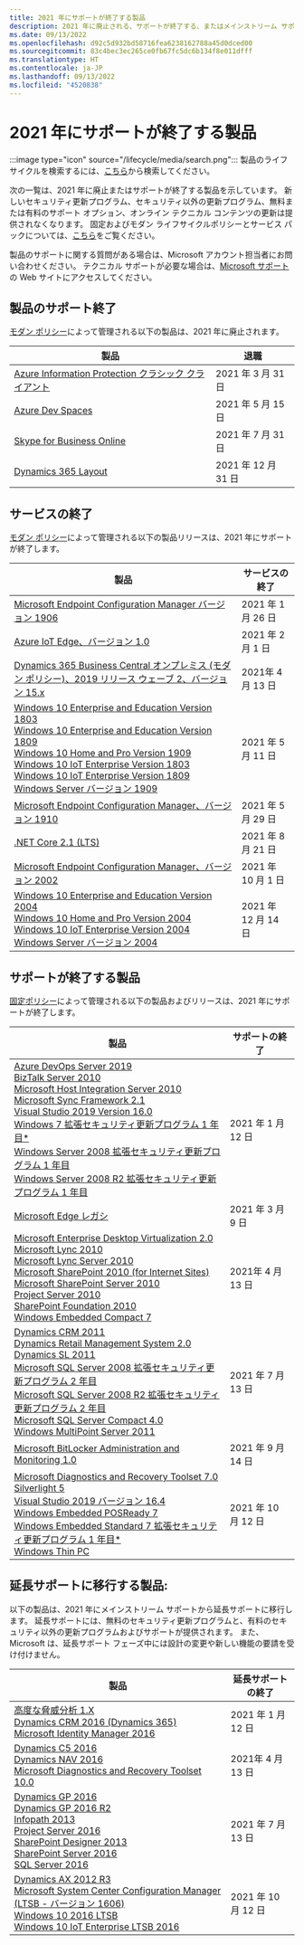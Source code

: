 ```yaml
---
title: 2021 年にサポートが終了する製品
description: 2021 年に廃止される、サポートが終了する、またはメインストリーム サポートから延長サポートに移行する製品を確認してください。
ms.date: 09/13/2022
ms.openlocfilehash: d92c5d932bd58716fea6238162788a45d0dced00
ms.sourcegitcommit: 83c4bec3ec265ce0fb67fc5dc6b134f8e011dfff
ms.translationtype: HT
ms.contentlocale: ja-JP
ms.lasthandoff: 09/13/2022
ms.locfileid: "4520838"
---
```

# <a name="products-ending-support-in-2021"></a>2021 年にサポートが終了する製品

:::image type="icon" source="/lifecycle/media/search.png":::
製品のライフサイクルを検索するには、[こちら](/lifecycle/products/)から検索してください。

次の一覧は、2021 年に廃止またはサポートが終了する製品を示しています。 新しいセキュリティ更新プログラム、セキュリティ以外の更新プログラム、無料または有料のサポート オプション、オンライン テクニカル コンテンツの更新は提供されなくなります。 固定およびモダン ライフサイクルポリシーとサービス パックについては、[こちら](/lifecycle/overview/product-end-of-support-overview)をご覧ください。

製品のサポートに関する質問がある場合は、Microsoft アカウント担当者にお問い合わせください。 テクニカル サポートが必要な場合は、[Microsoft サポート](https://support.microsoft.com/contactus/?ws=support)の Web サイトにアクセスしてください。

## <a name="product-retirements"></a>製品のサポート終了

[モダン ポリシー](/lifecycle/policies/modern)によって管理される以下の製品は、2021 年に廃止されます。

| 製品 | 退職 |
| --- | --- |
| [Azure Information Protection クラシック クライアント](/lifecycle/products/azure-information-protection-classic-client?branch=live)<br> | 2021 年 3 月 31 日 |
| [Azure Dev Spaces](/lifecycle/products/azure-dev-spaces?branch=live)<br> | 2021 年 5 月 15 日 |
| [Skype for Business Online](/lifecycle/products/skype-for-business-online?branch=live)<br> | 2021 年 7 月 31 日 |
| [Dynamics 365 Layout](/lifecycle/products/dynamics-365-layout?branch=live)<br> | 2021 年 12 月 31 日 |


## <a name="release-end-of-servicing"></a>サービスの終了

[モダン ポリシー](/lifecycle/policies/modern)によって管理される以下の製品リリースは、2021 年にサポートが終了します。

| 製品 | サービスの終了 |
| --- | --- |
| [Microsoft Endpoint Configuration Manager バージョン 1906](/lifecycle/products/microsoft-endpoint-configuration-manager?branch=live)<br> | 2021 年 1 月 26 日 |
| [Azure IoT Edge、バージョン 1.0](/lifecycle/products/azure-iot-edge?branch=live)<br> | 2021 年 2 月 1 日 |
| [Dynamics 365 Business Central オンプレミス (モダン ポリシー)、2019 リリース ウェーブ 2、バージョン 15.x](/lifecycle/products/dynamics-365-business-central-onpremises-modern-policy?branch=live)<br> | 2021年 4 月 13 日 |
| [Windows 10 Enterprise and Education Version 1803](/lifecycle/products/windows-10-enterprise-and-education?branch=live)<br>[Windows 10 Enterprise and Education Version 1809](/lifecycle/products/windows-10-enterprise-and-education?branch=live)<br>[Windows 10 Home and Pro Version 1909](/lifecycle/products/windows-10-home-and-pro?branch=live)<br>[Windows 10 IoT Enterprise Version 1803](/lifecycle/products/windows-10-iot-enterprise?branch=live)<br>[Windows 10 IoT Enterprise Version 1809](/lifecycle/products/windows-10-iot-enterprise?branch=live)<br>[Windows Server バージョン 1909](/lifecycle/products/windows-server?branch=live)<br> | 2021 年 5 月 11 日 |
| [Microsoft Endpoint Configuration Manager、バージョン 1910](/lifecycle/products/microsoft-endpoint-configuration-manager?branch=live)<br> | 2021 年 5 月 29 日 |
| [.NET Core 2.1 (LTS)](/lifecycle/products/microsoft-net-and-net-core?branch=live)<br> | 2021 年 8 月 21 日 |
| [Microsoft Endpoint Configuration Manager、バージョン 2002](/lifecycle/products/microsoft-endpoint-configuration-manager?branch=live)<br> | 2021 年 10 月 1 日 |
| [Windows 10 Enterprise and Education Version 2004](/lifecycle/products/windows-10-enterprise-and-education?branch=live)<br>[Windows 10 Home and Pro Version 2004](/lifecycle/products/windows-10-home-and-pro?branch=live)<br>[Windows 10 IoT Enterprise Version 2004](/lifecycle/products/windows-10-iot-enterprise?branch=live)<br>[Windows Server バージョン 2004](/lifecycle/products/windows-server?branch=live)<br> | 2021 年 12 月 14 日 |


## <a name="products-reaching-end-of-support"></a>サポートが終了する製品

[固定ポリシー](/lifecycle/policies/fixed)によって管理される以下の製品およびリリースは、2021 年にサポートが終了します。

| 製品 | サポートの終了 |
| --- | --- |
| [Azure DevOps Server 2019](/lifecycle/products/azure-devops-server-2019?branch=live)<br>[BizTalk Server 2010](/lifecycle/products/biztalk-server-2010?branch=live)<br>[Microsoft Host Integration Server 2010](/lifecycle/products/microsoft-host-integration-server-2010?branch=live)<br>[Microsoft Sync Framework 2.1](/lifecycle/products/microsoft-sync-framework-21?branch=live)<br>[Visual Studio 2019 Version 16.0](/lifecycle/products/visual-studio-2019?branch=live)<br>[Windows 7 拡張セキュリティ更新プログラム 1 年目*](/lifecycle/products/windows-7?branch=live)<br>[Windows Server 2008 拡張セキュリティ更新プログラム 1 年目](/lifecycle/products/windows-server-2008?branch=live)<br>[Windows Server 2008 R2 拡張セキュリティ更新プログラム 1 年目](/lifecycle/products/windows-server-2008-r2?branch=live)<br> | 2021 年 1 月 12 日 |
| [Microsoft Edge レガシ](/lifecycle/products/microsoft-edge-legacy?branch=live)<br> | 2021 年 3 月 9 日 |
| [Microsoft Enterprise Desktop Virtualization 2.0](/lifecycle/products/microsoft-enterprise-desktop-virtualization-20?branch=live)<br>[Microsoft Lync 2010](/lifecycle/products/microsoft-lync-2010?branch=live)<br>[Microsoft Lync Server 2010](/lifecycle/products/microsoft-lync-server-2010?branch=live)<br>[Microsoft SharePoint 2010 (for Internet Sites)](/lifecycle/products/microsoft-sharepoint-2010?branch=live)<br>[Microsoft SharePoint Server 2010](/lifecycle/products/microsoft-sharepoint-server-2010?branch=live)<br>[Project Server 2010](/lifecycle/products/project-server-2010?branch=live)<br>[SharePoint Foundation 2010](/lifecycle/products/sharepoint-foundation-2010?branch=live)<br>[Windows Embedded Compact 7](/lifecycle/products/windows-embedded-compact-7?branch=live)<br> | 2021年 4 月 13 日 |
| [Dynamics CRM 2011](/lifecycle/products/dynamics-crm-2011?branch=live)<br>[Dynamics Retail Management System 2.0](/lifecycle/products/dynamics-retail-management-system-20?branch=live)<br>[Dynamics SL 2011](/lifecycle/products/dynamics-sl-2011?branch=live)<br>[Microsoft SQL Server 2008 拡張セキュリティ更新プログラム 2 年目](/lifecycle/products/microsoft-sql-server-2008?branch=live)<br>[Microsoft SQL Server 2008 R2 拡張セキュリティ更新プログラム 2 年目](/lifecycle/products/microsoft-sql-server-2008-r2?branch=live)<br>[Microsoft SQL Server Compact 4.0](/lifecycle/products/microsoft-sql-server-compact-40?branch=live)<br>[Windows MultiPoint Server 2011](/lifecycle/products/windows-multipoint-server-2011?branch=live)<br> | 2021 年 7 月 13 日 |
| [Microsoft BitLocker Administration and Monitoring 1.0](/lifecycle/products/microsoft-bitlocker-administration-and-monitoring-10?branch=live)<br> | 2021 年 9 月 14 日 |
| [Microsoft Diagnostics and Recovery Toolset 7.0](/lifecycle/products/microsoft-diagnostics-and-recovery-toolset-70?branch=live)<br>[Silverlight 5](/lifecycle/products/silverlight-5?branch=live)<br>[Visual Studio 2019 バージョン 16.4](/lifecycle/products/visual-studio-2019?branch=live)<br>[Windows Embedded POSReady 7](/lifecycle/products/windows-embedded-posready-7?branch=live)<br>[Windows Embedded Standard 7 拡張セキュリティ更新プログラム 1 年目*](/lifecycle/products/windows-embedded-standard-7?branch=live)<br>[Windows Thin PC](/lifecycle/products/windows-thin-pc?branch=live)<br> | 2021 年 10 月 12 日 |


## <a name="products-moving-to-extended-support"></a>延長サポートに移行する製品:

以下の製品は、2021 年にメインストリーム サポートから延長サポートに移行します。 延長サポートには、無料のセキュリティ更新プログラムと、有料のセキュリティ以外の更新プログラムおよびサポートが提供されます。 また、Microsoft は、延長サポート フェーズ中には設計の変更や新しい機能の要請を受け付けません。

| 製品 | 延長サポートの終了 |
| --- | --- |
| [高度な脅威分析 1.X](/lifecycle/products/advanced-threat-analytics-1x?branch=live)<br>[Dynamics CRM 2016 (Dynamics 365)](/lifecycle/products/dynamics-crm-2016-dynamics-365?branch=live)<br>[Microsoft Identity Manager 2016](/lifecycle/products/microsoft-identity-manager-2016?branch=live)<br> | 2021 年 1 月 12 日 |
| [Dynamics C5 2016](/lifecycle/products/dynamics-c5-2016?branch=live)<br>[Dynamics NAV 2016](/lifecycle/products/dynamics-nav-2016?branch=live)<br>[Microsoft Diagnostics and Recovery Toolset 10.0](/lifecycle/products/microsoft-diagnostics-and-recovery-toolset-100?branch=live)<br> | 2021年 4 月 13 日 |
| [Dynamics GP 2016](/lifecycle/products/dynamics-gp-2016?branch=live)<br>[Dynamics GP 2016 R2](/lifecycle/products/dynamics-gp-2016-r2?branch=live)<br>[Infopath 2013](/lifecycle/products/infopath-2013?branch=live)<br>[Project Server 2016](/lifecycle/products/project-server-2016?branch=live)<br>[SharePoint Designer 2013](/lifecycle/products/sharepoint-designer-2013?branch=live)<br>[SharePoint Server 2016](/lifecycle/products/sharepoint-server-2016?branch=live)<br>[SQL Server 2016](/lifecycle/products/sql-server-2016?branch=live)<br> | 2021 年 7 月 13 日 |
| [Dynamics AX 2012 R3](/lifecycle/products/dynamics-ax-2012-r3?branch=live)<br>[Microsoft System Center Configuration Manager (LTSB - バージョン 1606)](/lifecycle/products/microsoft-system-center-configuration-manager-ltsb-version-1606?branch=live)<br>[Windows 10 2016 LTSB](/lifecycle/products/windows-10-2016-ltsb?branch=live)<br>[Windows 10 IoT Enterprise LTSB 2016](/lifecycle/products/windows-10-iot-enterprise-ltsb-2016?branch=live)<br> | 2021 年 10 月 12 日 |
